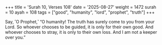 +++
title = 'Surah 10, Verses 108'
date = '2025-08-27'
weight = 1472
surah = 10
ayah = 108
tags = ["good", "humanity", "lord", "prophet", "truth"]
+++

Say, ˹O Prophet,˺ “O humanity! The truth has surely come to you from your Lord. So whoever chooses to be guided, it is only for their own good. And whoever chooses to stray, it is only to their own loss. And I am not a keeper over you.”